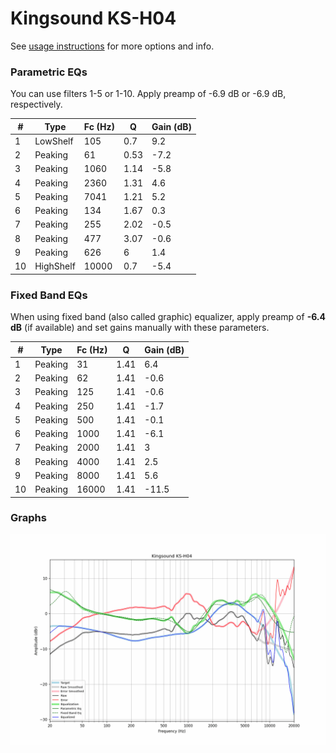 # Kingsound KS-H04
See [usage instructions](https://github.com/jaakkopasanen/AutoEq#usage) for more options and info.

### Parametric EQs
You can use filters 1-5 or 1-10. Apply preamp of -6.9 dB or -6.9 dB, respectively.

|   # | Type      |   Fc (Hz) |    Q |   Gain (dB) |
|-----|-----------|-----------|------|-------------|
|   1 | LowShelf  |       105 | 0.7  |         9.2 |
|   2 | Peaking   |        61 | 0.53 |        -7.2 |
|   3 | Peaking   |      1060 | 1.14 |        -5.8 |
|   4 | Peaking   |      2360 | 1.31 |         4.6 |
|   5 | Peaking   |      7041 | 1.21 |         5.2 |
|   6 | Peaking   |       134 | 1.67 |         0.3 |
|   7 | Peaking   |       255 | 2.02 |        -0.5 |
|   8 | Peaking   |       477 | 3.07 |        -0.6 |
|   9 | Peaking   |       626 | 6    |         1.4 |
|  10 | HighShelf |     10000 | 0.7  |        -5.4 |

### Fixed Band EQs
When using fixed band (also called graphic) equalizer, apply preamp of **-6.4 dB** (if available) and set gains manually with these parameters.

|   # | Type    |   Fc (Hz) |    Q |   Gain (dB) |
|-----|---------|-----------|------|-------------|
|   1 | Peaking |        31 | 1.41 |         6.4 |
|   2 | Peaking |        62 | 1.41 |        -0.6 |
|   3 | Peaking |       125 | 1.41 |        -0.6 |
|   4 | Peaking |       250 | 1.41 |        -1.7 |
|   5 | Peaking |       500 | 1.41 |        -0.1 |
|   6 | Peaking |      1000 | 1.41 |        -6.1 |
|   7 | Peaking |      2000 | 1.41 |         3   |
|   8 | Peaking |      4000 | 1.41 |         2.5 |
|   9 | Peaking |      8000 | 1.41 |         5.6 |
|  10 | Peaking |     16000 | 1.41 |       -11.5 |

### Graphs
![](./Kingsound%20KS-H04.png)

